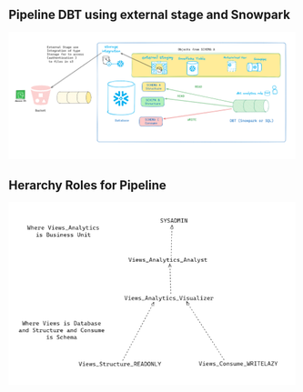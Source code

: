 


## Pipeline DBT using external stage and Snowpark

![alt text](image.png)


## Herarchy Roles for Pipeline

![alt text](image-1.png)